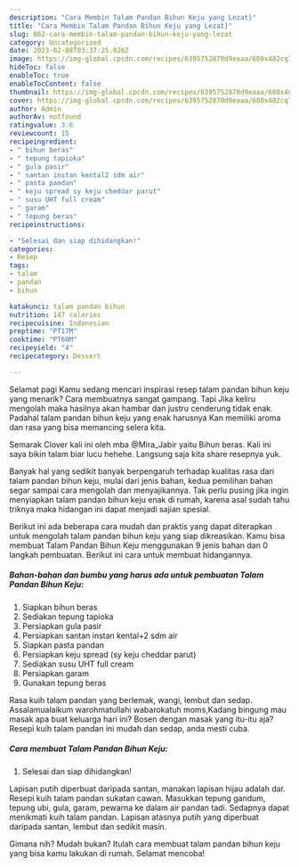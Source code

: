 ```yaml
---
description: "Cara Membin Talam Pandan Bihun Keju yang Lezat}"
title: "Cara Membin Talam Pandan Bihun Keju yang Lezat}"
slug: 862-cara-membin-talam-pandan-bihun-keju-yang-lezat
category: Uncategorized
date: 2023-02-08T03:37:25.026Z
image: https://img-global.cpcdn.com/recipes/6395752870d9eaaa/680x482cq70/talam-pandan-bihun-keju-foto-resep-utama.jpg
hideToc: false
enableToc: true
enableTocContent: false
thumbnail: https://img-global.cpcdn.com/recipes/6395752870d9eaaa/680x482cq70/talam-pandan-bihun-keju-foto-resep-utama.jpg
cover: https://img-global.cpcdn.com/recipes/6395752870d9eaaa/680x482cq70/talam-pandan-bihun-keju-foto-resep-utama.jpg
author: Admin
authorAv: notfound
ratingvalue: 3.6
reviewcount: 15
recipeingredient:
- " bihun beras"
- " tepung tapioka"
- " gula pasir"
- " santan instan kental2 sdm air"
- " pasta pandan"
- " keju spread sy keju cheddar parut"
- " susu UHT full cream"
- " garam"
- " tepung beras"
recipeinstructions:

- "Selesai dan siap dihidangkan!"
categories:
- Resep
tags:
- talam
- pandan
- bihun

katakunci: talam pandan bihun 
nutrition: 147 calories
recipecuisine: Indonesian
preptime: "PT17M"
cooktime: "PT60M"
recipeyield: "4"
recipecategory: Dessert

---
```



Selamat pagi Kamu sedang mencari inspirasi resep talam pandan bihun keju yang menarik? Cara membuatnya sangat gampang. Tapi Jika keliru mengolah maka hasilnya akan hambar dan justru cenderung tidak enak. Padahal talam pandan bihun keju yang enak harusnya Kan memiliki aroma dan rasa yang bisa memancing selera kita.


Semarak Clover kali ini oleh mba @Mira_Jabir yaitu Bihun beras. Kali ini saya bikin talam biar lucu hehehe. Langsung saja kita share resepnya yuk.

Banyak hal yang sedikit banyak berpengaruh terhadap kualitas rasa dari talam pandan bihun keju, mulai dari jenis bahan, kedua pemilihan bahan segar sampai cara mengolah dan menyajikannya. Tak perlu pusing jika ingin menyiapkan talam pandan bihun keju enak di rumah, karena asal sudah tahu triknya maka hidangan ini dapat menjadi sajian spesial.


Berikut ini ada beberapa cara mudah dan praktis yang dapat diterapkan untuk mengolah talam pandan bihun keju yang siap dikreasikan. Kamu bisa membuat Talam Pandan Bihun Keju menggunakan 9 jenis bahan dan 0 langkah pembuatan. Berikut ini cara untuk membuat hidangannya.

<!--inarticleads1-->

##### Bahan-bahan dan bumbu yang harus ada untuk pembuatan Talam Pandan Bihun Keju:

1. Siapkan  bihun beras
1. Sediakan  tepung tapioka
1. Persiapkan  gula pasir
1. Persiapkan  santan instan kental+2 sdm air
1. Siapkan  pasta pandan
1. Persiapkan  keju spread (sy keju cheddar parut)
1. Sediakan  susu UHT full cream
1. Persiapkan  garam
1. Gunakan  tepung beras


Rasa kuih talam pandan yang berlemak, wangi, lembut dan sedap. Assalamualaikum warohmatullahi wabarokatuh moms,Kadang bingung mau masak apa buat keluarga hari ini? Bosen dengan masak yang itu-itu aja? Resepi kuih talam pandan ini mudah dan sedap, anda mesti cuba. 

<!--inarticleads2-->

##### Cara membuat Talam Pandan Bihun Keju:


1. Selesai dan siap dihidangkan!

Lapisan putih diperbuat daripada santan, manakan lapisan hijau adalah dar. Resepi kuih talam pandan sukatan cawan. Masukkan tepung gandum, tepung ubi, gula, garam, pewarna ke dalam air pandan tadi. Sedapnya dapat menikmati kuih talam pandan. Lapisan atasnya putih yang diperbuat daripada santan, lembut dan sedikit masin. 

Gimana nih? Mudah bukan? Itulah cara membuat talam pandan bihun keju yang bisa kamu lakukan di rumah. Selamat mencoba!
